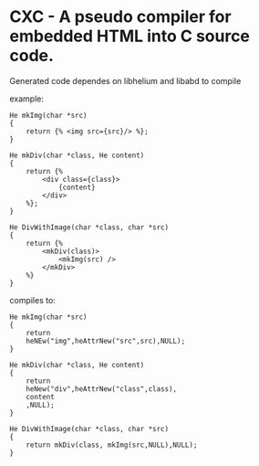 CXC - A pseudo compiler for embedded HTML into C source code.
=============================================================

Generated code dependes on libhelium and libabd to compile

example:

	He mkImg(char *src)
	{
		return {% <img src={src}/> %};
	}

	He mkDiv(char *class, He content)
	{
		return {%
			<div class={class}>
				{content}
			</div>
		%};
	}

	He DivWithImage(char *class, char *src)
	{
		return {%
			<mkDiv(class)>
				<mkImg(src) />
			</mkDiv>
		%}
	}

compiles to:

	He mkImg(char *src)
	{
		return
		heNEw("img",heAttrNew("src",src),NULL);
	}

	He mkDiv(char *class, He content)
	{
		return
		heNew("div",heAttrNew("class",class),
		content
		,NULL);
	}

	He DivWithImage(char *class, char *src)
	{
		return mkDiv(class, mkImg(src,NULL),NULL);
	}
